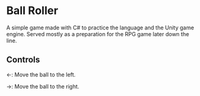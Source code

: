 # Ball Roller

A simple game made with C# to practice the language and the Unity game engine. Served mostly as a preparation for the RPG game later down the line.

## Controls

←: Move the ball to the left.

→: Move the ball to the right.
